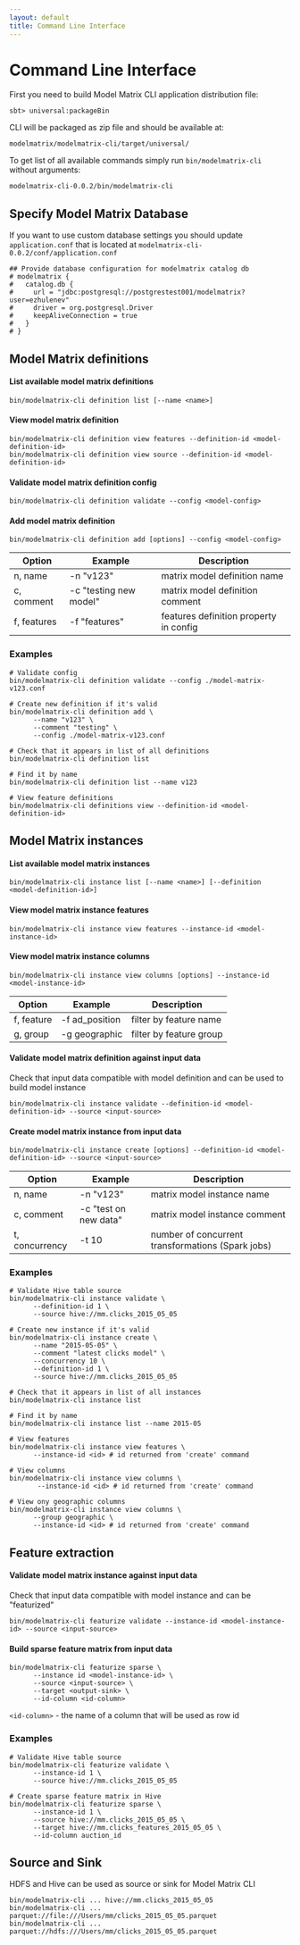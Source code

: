 ```yaml
---
layout: default
title: Command Line Interface
---
```


# <a name="command-line-interface">Command Line Interface</a>

First you need to build Model Matrix CLI application distribution file:

    sbt> universal:packageBin
    
CLI will be packaged as zip file and should be available at:
    
    modelmatrix/modelmatrix-cli/target/universal/

To get list of all available commands simply run `bin/modelmatrix-cli` without arguments:

    modelmatrix-cli-0.0.2/bin/modelmatrix-cli

## <a name="specify-database">Specify Model Matrix Database</a>
    
If you want to use custom database settings you should update `application.conf` 
that is located at `modelmatrix-cli-0.0.2/conf/application.conf`
    
    ## Provide database configuration for modelmatrix catalog db
    # modelmatrix {
    #   catalog.db {
    #     url = "jdbc:postgresql://postgrestest001/modelmatrix?user=ezhulenev"
    #     driver = org.postgresql.Driver
    #     keepAliveConnection = true
    #   }
    # }
    
## <a name="mmc-definition">Model Matrix definitions</a>

#### List available model matrix definitions

    bin/modelmatrix-cli definition list [--name <name>]

#### View model matrix definition

    bin/modelmatrix-cli definition view features --definition-id <model-definition-id>    
    bin/modelmatrix-cli definition view source --definition-id <model-definition-id>
         
#### Validate model matrix definition config

    bin/modelmatrix-cli definition validate --config <model-config>
        
#### Add model matrix definition

    bin/modelmatrix-cli definition add [options] --config <model-config>
    
| Option      | Example                       | Description                            |
| ----------- | ----------------------------- | -------------------------------------- |
| n, name     | -n "v123"                     | matrix model definition name           |
| c, comment  | -c "testing new model"        | matrix model definition comment        |
| f, features | -f "features"                 | features definition property in config |
    
### Examples    

    # Validate config
    bin/modelmatrix-cli definition validate --config ./model-matrix-v123.conf
    
    # Create new definition if it's valid
    bin/modelmatrix-cli definition add \
          --name "v123" \
          --comment "testing" \
          --config ./model-matrix-v123.conf
    
    # Check that it appears in list of all definitions
    bin/modelmatrix-cli definition list
    
    # Find it by name
    bin/modelmatrix-cli definition list --name v123
    
    # View feature definitions
    bin/modelmatrix-cli definitions view --definition-id <model-definition-id>

## <a name="mmc-instance">Model Matrix instances</a>

#### List available model matrix instances

    bin/modelmatrix-cli instance list [--name <name>] [--definition <model-definition-id>]

#### View model matrix instance features

    bin/modelmatrix-cli instance view features --instance-id <model-instance-id>    
    
#### View model matrix instance columns
    
    bin/modelmatrix-cli instance view columns [options] --instance-id <model-instance-id>
    
| Option      | Example                       | Description                            |
| ----------- | ----------------------------- | -------------------------------------- |
| f, feature  | -f ad_position                | filter by feature name                 |
| g, group    | -g geographic                 | filter by feature group                |
    
         
#### Validate model matrix definition against input data

Check that input data compatible with model definition and can be used to build model instance

    bin/modelmatrix-cli instance validate --definition-id <model-definition-id> --source <input-source>
        
#### Create model matrix instance from input data

    bin/modelmatrix-cli instance create [options] --definition-id <model-definition-id> --source <input-source>
    
| Option         | Example                       | Description                                       |
| -------------- | ----------------------------- | --------------------------------------------------|
| n, name        | -n "v123"                     | matrix model instance name                        |
| c, comment     | -c "test on new data"         | matrix model instance comment                     |
| t, concurrency | -t 10                         | number of concurrent transformations (Spark jobs) |
    
### Examples    

    # Validate Hive table source
    bin/modelmatrix-cli instance validate \
          --definition-id 1 \
          --source hive://mm.clicks_2015_05_05
    
    # Create new instance if it's valid
    bin/modelmatrix-cli instance create \
          --name "2015-05-05" \
          --comment "latest clicks model" \
          --concurrency 10 \
          --definition-id 1 \
          --source hive://mm.clicks_2015_05_05
    
    # Check that it appears in list of all instances
    bin/modelmatrix-cli instance list
    
    # Find it by name
    bin/modelmatrix-cli instance list --name 2015-05
    
    # View features 
    bin/modelmatrix-cli instance view features \
          --instance-id <id> # id returned from 'create' command
    
    # View columns
    bin/modelmatrix-cli instance view columns \
           --instance-id <id> # id returned from 'create' command
    
    # View ony geographic columns
    bin/modelmatrix-cli instance view columns \
          --group geographic \
          --instance-id <id> # id returned from 'create' command

## <a name="feature-extraction">Feature extraction</a>

#### Validate model matrix instance against input data

Check that input data compatible with model instance and can be "featurized"

    bin/modelmatrix-cli featurize validate --instance-id <model-instance-id> --source <input-source>
        
#### Build sparse feature matrix from input data

    bin/modelmatrix-cli featurize sparse \
          --instance id <model-instance-id> \
          --source <input-source> \
          --target <output-sink> \
          --id-column <id-column>

`<id-column>` - the name of a column that will be used as row id
    
### Examples    

    # Validate Hive table source
    bin/modelmatrix-cli featurize validate \
          --instance-id 1 \
          --source hive://mm.clicks_2015_05_05
    
    # Create sparse feature matrix in Hive
    bin/modelmatrix-cli featurize sparse \
          --instance-id 1 \
          --source hive://mm.clicks_2015_05_05 \
          --target hive://mm.clicks_features_2015_05_05 \
          --id-column auction_id

## <a name="source-sink">Source and Sink</a>

HDFS and Hive can be used as source or sink for Model Matrix CLI

    bin/modelmatrix-cli ... hive://mm.clicks_2015_05_05
    bin/modelmatrix-cli ... parquet://file:///Users/mm/clicks_2015_05_05.parquet
    bin/modelmatrix-cli ... parquet://hdfs:///Users/mm/clicks_2015_05_05.parquet
